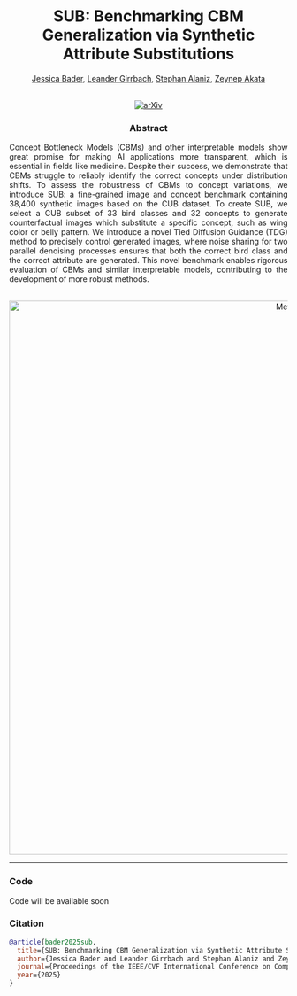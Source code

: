 ## 
<h1 align="center">SUB: Benchmarking CBM Generalization via Synthetic Attribute Substitutions</h1>

<div align="center">
<a href="https://www.eml-munich.de/people/jessica-bader">Jessica Bader</a>,
<a href="https://www.eml-munich.de/people/leander-girrbach">Leander Girrbach</a>,
<a href="https://www.eml-munich.de/people/stephan-alaniz">Stephan Alaniz</a>,
<a href="https://www.eml-munich.de/people/zeynep-akata">Zeynep Akata</a>
<br>
<br>

[![arXiv](https://img.shields.io/badge/arXiv-Paper-<COLOR>.svg)](https://arxiv.org/abs/TODO)
</div>

<h3 align="center">Abstract</h3>

<p align="justify">
Concept Bottleneck Models (CBMs) and other interpretable models show great promise for making AI applications more transparent, which is essential in fields like medicine. Despite their success, we demonstrate that CBMs struggle to reliably identify the correct concepts under distribution shifts.
To assess the robustness of CBMs to concept variations, we introduce SUB: a fine-grained image and concept benchmark containing 38,400 synthetic images based on the CUB dataset. To create SUB, we select a CUB subset of 33 bird classes and 32 concepts to generate counterfactual images which substitute a specific concept, such as wing color or belly pattern. We introduce a novel Tied Diffusion Guidance (TDG) method to precisely control generated images, where noise sharing for two parallel denoising processes ensures that both the correct bird class and the correct attribute are generated. This novel benchmark enables rigorous evaluation of CBMs and similar interpretable models, contributing to the development of more robust methods.
</p>
<br>
<div align="center">
    <img src="assets/method.svg" alt="Method" width="1000">
</div>

---
### Code
Code will be available soon
### Citation
```bibtex
@article{bader2025sub,
  title={SUB: Benchmarking CBM Generalization via Synthetic Attribute Substitutions}, 
  author={Jessica Bader and Leander Girrbach and Stephan Alaniz and Zeynep Akata},
  journal={Proceedings of the IEEE/CVF International Conference on Computer Vision},
  year={2025}
}
```